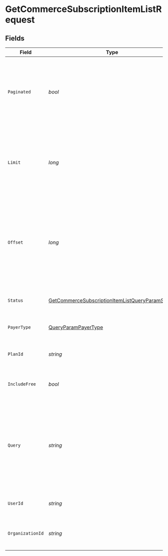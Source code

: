 # GetCommerceSubscriptionItemListRequest


## Fields

| Field                                                                                                                                     | Type                                                                                                                                      | Required                                                                                                                                  | Description                                                                                                                               | Example                                                                                                                                   |
| ----------------------------------------------------------------------------------------------------------------------------------------- | ----------------------------------------------------------------------------------------------------------------------------------------- | ----------------------------------------------------------------------------------------------------------------------------------------- | ----------------------------------------------------------------------------------------------------------------------------------------- | ----------------------------------------------------------------------------------------------------------------------------------------- |
| `Paginated`                                                                                                                               | *bool*                                                                                                                                    | :heavy_minus_sign:                                                                                                                        | Whether to paginate the results.<br/>If true, the results will be paginated.<br/>If false, the results will not be paginated.             |                                                                                                                                           |
| `Limit`                                                                                                                                   | *long*                                                                                                                                    | :heavy_minus_sign:                                                                                                                        | Applies a limit to the number of results returned.<br/>Can be used for paginating the results together with `offset`.                     | 20                                                                                                                                        |
| `Offset`                                                                                                                                  | *long*                                                                                                                                    | :heavy_minus_sign:                                                                                                                        | Skip the first `offset` results when paginating.<br/>Needs to be an integer greater or equal to zero.<br/>To be used in conjunction with `limit`. | 10                                                                                                                                        |
| `Status`                                                                                                                                  | [GetCommerceSubscriptionItemListQueryParamStatus](../../Models/Operations/GetCommerceSubscriptionItemListQueryParamStatus.md)             | :heavy_minus_sign:                                                                                                                        | Filter subscription items by status                                                                                                       |                                                                                                                                           |
| `PayerType`                                                                                                                               | [QueryParamPayerType](../../Models/Operations/QueryParamPayerType.md)                                                                     | :heavy_minus_sign:                                                                                                                        | Filter subscription items by payer type                                                                                                   |                                                                                                                                           |
| `PlanId`                                                                                                                                  | *string*                                                                                                                                  | :heavy_minus_sign:                                                                                                                        | Filter subscription items by plan ID                                                                                                      |                                                                                                                                           |
| `IncludeFree`                                                                                                                             | *bool*                                                                                                                                    | :heavy_minus_sign:                                                                                                                        | Whether to include free plan subscription items                                                                                           |                                                                                                                                           |
| `Query`                                                                                                                                   | *string*                                                                                                                                  | :heavy_minus_sign:                                                                                                                        | Search query to filter subscription items by email, user first name, user last name, or organization name.<br/>Supports partial matching. |                                                                                                                                           |
| `UserId`                                                                                                                                  | *string*                                                                                                                                  | :heavy_minus_sign:                                                                                                                        | Filter subscription items by user ID                                                                                                      |                                                                                                                                           |
| `OrganizationId`                                                                                                                          | *string*                                                                                                                                  | :heavy_minus_sign:                                                                                                                        | Filter subscription items by organization ID                                                                                              |                                                                                                                                           |
